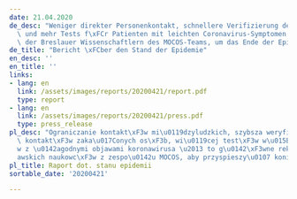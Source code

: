 ```yaml
---
date: 21.04.2020
de_desc: "Weniger direkter Personenkontakt, schnellere Verifizierung der Infektionsketten\
  \ und mehr Tests f\xFCr Patienten mit leichten Coronavirus-Symptomen sind die Empfehlungen\
  \ der Breslauer Wissenschaftlern des MOCOS-Teams, um das Ende der Epidemie zu beschleunigen."
de_title: "Bericht \xFCber den Stand der Epidemie"
en_desc: ''
en_title: ''
links:
- lang: en
  link: /assets/images/reports/20200421/report.pdf
  type: report
- lang: en
  link: /assets/images/reports/20200421/press.pdf
  type: press_release
pl_desc: "Ograniczanie kontakt\xF3w mi\u0119dzyludzkich, szybsza weryfikacja historii\
  \ kontakt\xF3w zaka\u017Conych os\xF3b, wi\u0119cej test\xF3w w\u015Br\xF3d pacjent\xF3\
  w z \u0142agodnymi objawami koronawirusa \u2013 to g\u0142\xF3wne rekomendacje wroc\u0142\
  awskich naukowc\xF3w z zespo\u0142u MOCOS, aby przyspieszy\u0107 koniec epidemii"
pl_title: Raport dot. stanu epidemii
sortable_date: '20200421'

---
```

